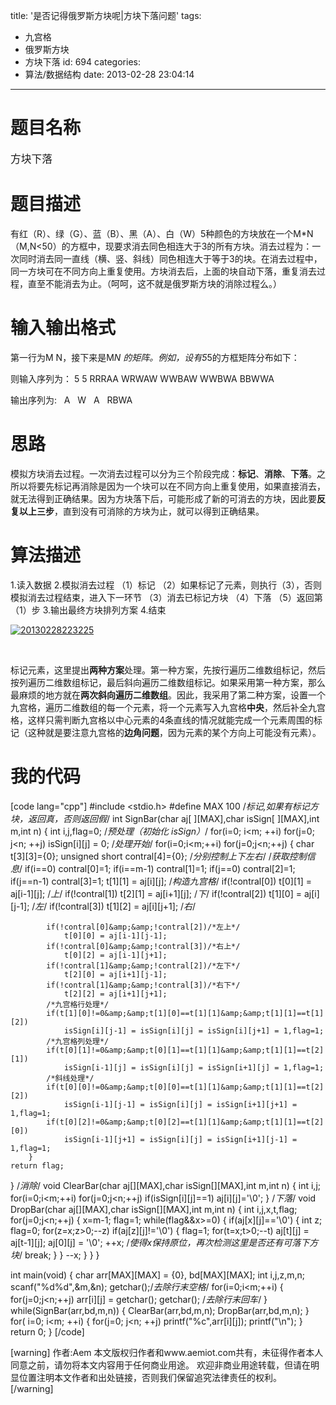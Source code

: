 title: '是否记得俄罗斯方块呢|方块下落问题'
tags:
  - 九宫格
  - 俄罗斯方块
  - 方块下落
id: 694
categories:
  - 算法/数据结构
date: 2013-02-28 23:04:14
---

# 题目名称

<big>方块下落</big>

# 题目描述

有红（R）、绿（G）、蓝（B）、黑（A）、白（W）5种颜色的方块放在一个M*N（M,N&lt;50）的方框中，现要求消去同色相连大于3的所有方块。消去过程为：一次同时消去同一直线（横、竖、斜线）同色相连大于等于3的块。在消去过程中，同一方块可在不同方向上重复使用。方块消去后，上面的块自动下落，重复消去过程，直至不能消去为止。（呵呵，这不就是俄罗斯方块的消除过程么。）

# 输入输出格式

第一行为M N，接下来是M*N 的矩阵。例如，设有5*5的方框矩阵分布如下：

则输入序列为：
5 5
RRRAA
WRWAW
WWBAW
WWBWA
BBWWA

输出序列为:
&nbsp;&nbsp;A
&nbsp;&nbsp;W
&nbsp;&nbsp;A
&nbsp;&nbsp;RBWA

# 思路

模拟方块消去过程。一次消去过程可以分为三个阶段完成：**标记**、**消除**、**下落**。之所以将要先标记再消除是因为一个块可以在不同方向上重复使用，如果直接消去，就无法得到正确结果。因为方块落下后，可能形成了新的可消去的方块，因此要**反复以上三步**，直到没有可消除的方块为止，就可以得到正确结果。

# 算法描述

1.读入数据
2.模拟消去过程
（1）标记
（2）如果标记了元素，则执行（3），否则模拟消去过程结束，进入下一环节
（3）消去已标记方块
（4）下落
（5）返回第（1）步
3.输出最终方块排列方案
4.结束

[![20130228223225](http://www.aemiot.com/wp-content/uploads/2013/02/20130228223225.jpg)](http://www.aemiot.com/wp-content/uploads/2013/02/20130228223225.jpg)

&nbsp;

标记元素，这里提出**两种方案**处理。第一种方案，先按行遍历二维数组标记，然后按列遍历二维数组标记，最后斜向遍历二维数组标记。如果采用第一种方案，那么最麻烦的地方就在**两次斜向遍历二维数组**。因此，我采用了第二种方案，设置一个九宫格，遍历二维数组的每一个元素，将一个元素写入九宫格**中央**，然后补全九宫格，这样只需判断九宫格以中心元素的4条直线的情况就能完成一个元素周围的标记（这种就是要注意九宫格的**边角问题**，因为元素的某个方向上可能没有元素）。

# 我的代码

[code lang="cpp"]
#include &lt;stdio.h&gt;
#define MAX 100
/*标记,如果有标记方块，返回真，否则返回假*/
int SignBar(char aj[ ][MAX],char isSign[ ][MAX],int m,int n)
{
    int i,j,flag=0;
    /*预处理（初始化 isSign）*/
    for(i=0; i&lt;m; ++i)
        for(j=0; j&lt;n; ++j)
            isSign[i][j] = 0;
    /*处理开始*/
    for(i=0;i&lt;m;++i)
        for(j=0;j&lt;n;++j)
        {
            char t[3][3]={0};
            unsigned short contral[4]={0}; /*分别控制上下左右*/
            /*获取控制信息*/
            if(i==0) contral[0]=1;
            if(i==m-1) contral[1]=1;
            if(j==0) contral[2]=1;
            if(j==n-1) contral[3]=1;
            t[1][1] = aj[i][j];
            /*构造九宫格*/
            if(!contral[0]) t[0][1] = aj[i-1][j]; /*上*/
            if(!contral[1]) t[2][1] = aj[i+1][j]; /*下*/
            if(!contral[2]) t[1][0] = aj[i][j-1]; /*左*/
            if(!contral[3]) t[1][2] = aj[i][j+1]; /*右*/

            if(!contral[0]&amp;&amp;!contral[2])/*左上*/
                t[0][0] = aj[i-1][j-1];
            if(!contral[0]&amp;&amp;!contral[3])/*右上*/
                t[0][2] = aj[i-1][j+1];
            if(!contral[1]&amp;&amp;!contral[2])/*左下*/
                t[2][0] = aj[i+1][j-1];
            if(!contral[1]&amp;&amp;!contral[3])/*右下*/
                t[2][2] = aj[i+1][j+1];
            /*九宫格行处理*/
            if(t[1][0]!=0&amp;&amp;t[1][0]==t[1][1]&amp;&amp;t[1][1]==t[1][2])
                isSign[i][j-1] = isSign[i][j] = isSign[i][j+1] = 1,flag=1;
            /*九宫格列处理*/
            if(t[0][1]!=0&amp;&amp;t[0][1]==t[1][1]&amp;&amp;t[1][1]==t[2][1])
                isSign[i-1][j] = isSign[i][j] = isSign[i+1][j] = 1,flag=1;
            /*斜线处理*/
            if(t[0][0]!=0&amp;&amp;t[0][0]==t[1][1]&amp;&amp;t[1][1]==t[2][2])
                isSign[i-1][j-1] = isSign[i][j] = isSign[i+1][j+1] = 1,flag=1;
            if(t[0][2]!=0&amp;&amp;t[0][2]==t[1][1]&amp;&amp;t[1][1]==t[2][0])
                isSign[i-1][j+1] = isSign[i][j] = isSign[i+1][j-1] = 1,flag=1;
        }
    return flag;
}
/*消除*/
void ClearBar(char aj[][MAX],char isSign[][MAX],int m,int n)
{
    int i,j;
    for(i=0;i&lt;m;++i)
        for(j=0;j&lt;n;++j)
            if(isSign[i][j]==1) aj[i][j]='&#92;&#48;';
}
/*下落*/
void DropBar(char aj[][MAX],char isSign[][MAX],int m,int n)
{
    int i,j,x,t,flag;
    for(j=0;j&lt;n;++j)
    {
        x=m-1;
        flag=1;
        while(flag&amp;&amp;x&gt;=0)
        {
            if(aj[x][j]=='&#92;&#48;')
            {
                int z;
                flag=0;
                for(z=x;z&gt;0;--z)
                    if(aj[z][j]!='&#92;&#48;')
                    {
                        flag=1;
                        for(t=x;t&gt;0;--t)
                            aj[t][j] = aj[t-1][j];
                        aj[0][j] = '&#92;&#48;';
                        ++x; /*使得x保持原位，再次检测这里是否还有可落下方块*/
                        break;
                    }
            }
          --x;
         }
    }
}

int main(void)
{
    char arr[MAX][MAX] = {0},
            bd[MAX][MAX];
    int i,j,z,m,n;
    scanf(&quot;%d%d&quot;,&amp;m,&amp;n);
    getchar();/*去除行末空格*/
    for(i=0;i&lt;m;++i)
    {
        for(j=0;j&lt;n;++j)
            arr[i][j] = getchar();
        getchar(); /*去除行末回车*/
    }
    while(SignBar(arr,bd,m,n))
    {
    ClearBar(arr,bd,m,n);
    DropBar(arr,bd,m,n);
    }
    for( i=0; i&lt;m; ++i)
    {
        for(j=0; j&lt;n; ++j)
            printf(&quot;%c&quot;,arr[i][j]);
        printf(&quot;\n&quot;);
    }
    return 0;
}
[/code]

[warning]
作者:Aem
本文版权归作者和www.aemiot.com共有，未征得作者本人同意之前，请勿将本文内容用于任何商业用途。 欢迎非商业用途转载，但请在明显位置注明本文作者和出处链接，否则我们保留追究法律责任的权利。
[/warning]